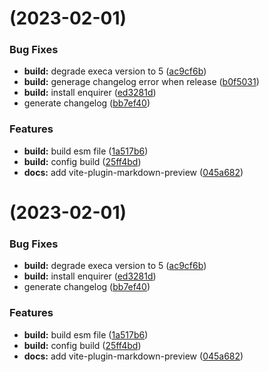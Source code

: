 #  (2023-02-01)


### Bug Fixes

* **build:** degrade execa version to 5 ([ac9cf6b](https://github.com/liting-yes/litingvue/commit/ac9cf6b17498c573c8d9a377b7435fb327bedaf0))
* **build:** generage changelog error when release ([b0f5031](https://github.com/liting-yes/litingvue/commit/b0f5031c0aeb5d816dcf69edcb30854cd743065e))
* **build:** install enquirer ([ed3281d](https://github.com/liting-yes/litingvue/commit/ed3281d3c0cfc44eef377d92b1520b7994de2461))
* generate changelog ([bb7ef40](https://github.com/liting-yes/litingvue/commit/bb7ef404ed7fc7558e9c196acc1476527acc06eb))


### Features

* **build:** build esm file ([1a517b6](https://github.com/liting-yes/litingvue/commit/1a517b6a1e510f5a9d8b39c04895a54648c4eb38))
* **build:** config build ([25ff4bd](https://github.com/liting-yes/litingvue/commit/25ff4bdc2a4204756a018126b7e0919b425888af))
* **docs:** add vite-plugin-markdown-preview ([045a682](https://github.com/liting-yes/litingvue/commit/045a682f7f911496526d9b3f53ad2ca12f6ec29f))



#  (2023-02-01)


### Bug Fixes

* **build:** degrade execa version to 5 ([ac9cf6b](https://github.com/liting-yes/litingvue/commit/ac9cf6b17498c573c8d9a377b7435fb327bedaf0))
* **build:** install enquirer ([ed3281d](https://github.com/liting-yes/litingvue/commit/ed3281d3c0cfc44eef377d92b1520b7994de2461))
* generate changelog ([bb7ef40](https://github.com/liting-yes/litingvue/commit/bb7ef404ed7fc7558e9c196acc1476527acc06eb))


### Features

* **build:** build esm file ([1a517b6](https://github.com/liting-yes/litingvue/commit/1a517b6a1e510f5a9d8b39c04895a54648c4eb38))
* **build:** config build ([25ff4bd](https://github.com/liting-yes/litingvue/commit/25ff4bdc2a4204756a018126b7e0919b425888af))
* **docs:** add vite-plugin-markdown-preview ([045a682](https://github.com/liting-yes/litingvue/commit/045a682f7f911496526d9b3f53ad2ca12f6ec29f))



